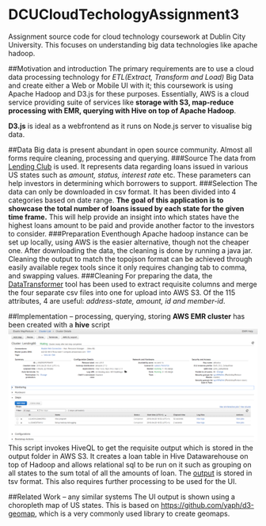 # DCUCloudTechologyAssignment3
Assignment source code for cloud technology coursework at Dublin City University. This focuses on understanding big data technologies like apache hadoop.

##Motivation and introduction
The primary requirements are to use a cloud data processing technology for _ETL(Extract, Transform and Load)_ Big Data and create either a Web or Mobile UI with it; this coursework is using Apache Hadoop and D3.js for these purposes. Essentially, AWS is a cloud service providing suite of services like **storage with S3, map-reduce processing with EMR, querying with Hive on top of Apache Hadoop**.

**D3.js** is ideal as a webfrontend as it runs on Node.js server to visualise big data.

##Data
Big data is present abundant in open source community. Almost all forms require cleaning, processing and querying.
###Source 
The data from [Lending Club](https://www.lendingclub.com/info/download-data.action) is used. It represents data regarding loans issued in various US states such as _amount, status, interest rate_ etc. These parameters can help investors in determining which borrowers to support.
###Selection
The data can only be downloaded in csv format. It has been divided into 4 categories based on date range. **The goal of this application is to showcase the total number of loans issued by each state for the given time frame.** This will help provide an insight into which states have the highest loans amount to be paid and provide another factor to the investors to consider.
###Preparation
Eventhough Apache hadoop instance can be set up locally, using AWS is the easier alternative, though not the cheaper one. After downloading the data, the cleaning is done by running a java jar. Cleaning the output to match the topojson format can be achieved through easily available regex tools since it only requires changing tab to comma, and swapping values.
###Cleaning
For preparing the data, the [DataTransformer](https://github.com/abha9393/DCUCloudTechologyAssignment3/blob/master/src/main/java/DataTransformer.java) tool has been used to extract requisite columns and merge the four separate csv files into one for upload into AWS S3. Of the 115 attributes, 4 are useful: _address-state, amount, id and member-id_.

##Implementation – processing, querying, storing
**AWS EMR cluster** has been created with a **hive** script
![Alt text](https://github.com/abha9393/DCUCloudTechologyAssignment3/blob/master/src/main/resources/Cluster.PNG)
This script invokes HiveQL to get the requisite output which is stored in the output folder in AWS S3. It creates a loan table in Hive Datawarehouse on top of Hadoop and allows relational sql to be run on it such as grouping on all states to the sum total of all the amounts of loan. The [output](https://s3-eu-west-1.amazonaws.com/lending-data-15210445/output/query1/) is stored in tsv format. This also requires further processing to be used for the UI.

##Related Work – any similar systems
 The UI output is shown using a choropleth map of US states. This is based on https://github.com/yaph/d3-geomap, which is a very commonly used library to create geomaps.
